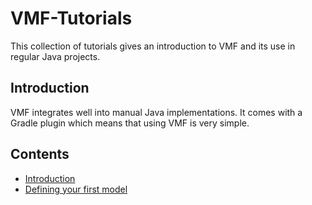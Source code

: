 # VMF-Tutorials

This collection of tutorials gives an introduction to VMF and its use in regular Java projects.

## Introduction

VMF integrates well into manual Java implementations. It comes with a Gradle plugin which means that using VMF is very simple.

## Contents

- [Introduction](https://github.com/miho/VMF-Tutorials/blob/master/README.md#introduction)
- [Defining your first model](https://github.com/miho/VMF-Tutorials/blob/master/VMF-Tutorial-01/README.md)
